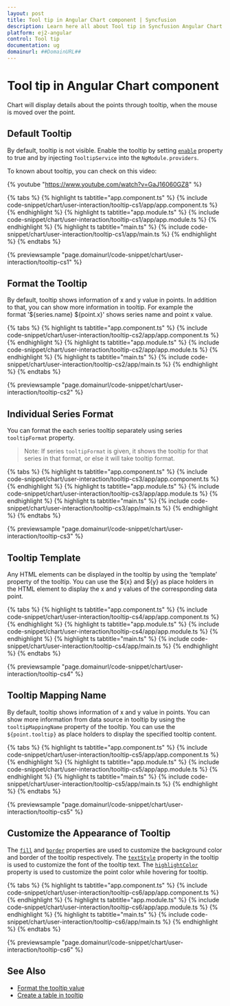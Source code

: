 ```yaml
---
layout: post
title: Tool tip in Angular Chart component | Syncfusion
description: Learn here all about Tool tip in Syncfusion Angular Chart component of Syncfusion Essential JS 2 and more.
platform: ej2-angular
control: Tool tip 
documentation: ug
domainurl: ##DomainURL##
---
```


# Tool tip in Angular Chart component

<!-- markdownlint-disable MD036 -->

Chart will display details about the points through tooltip, when the mouse is moved over the point.

## Default Tooltip

By default, tooltip is not visible. Enable the tooltip by setting
[`enable`](https://ej2.syncfusion.com/angular/documentation/api/chart/tooltipSettingsModel/#enable) property to true and by injecting `TooltipService`
into the `NgModule.providers`.

To known about tooltip, you can check on this video:

{% youtube "https://www.youtube.com/watch?v=GaJ16060GZ8" %}

{% tabs %}
{% highlight ts tabtitle="app.component.ts" %}
{% include code-snippet/chart/user-interaction/tooltip-cs1/app/app.component.ts %}
{% endhighlight %}
{% highlight ts tabtitle="app.module.ts" %}
{% include code-snippet/chart/user-interaction/tooltip-cs1/app/app.module.ts %}
{% endhighlight %}
{% highlight ts tabtitle="main.ts" %}
{% include code-snippet/chart/user-interaction/tooltip-cs1/app/main.ts %}
{% endhighlight %}
{% endtabs %}
  
{% previewsample "page.domainurl/code-snippet/chart/user-interaction/tooltip-cs1" %}

<!-- markdownlint-disable MD013 -->

## Format the Tooltip

<!-- markdownlint-disable MD013 -->

By default, tooltip shows information of x and y value in points. In addition to that, you can show more
information in tooltip. For example the format '${series.name} ${point.x}' shows series name and point x
value.

{% tabs %}
{% highlight ts tabtitle="app.component.ts" %}
{% include code-snippet/chart/user-interaction/tooltip-cs2/app/app.component.ts %}
{% endhighlight %}
{% highlight ts tabtitle="app.module.ts" %}
{% include code-snippet/chart/user-interaction/tooltip-cs2/app/app.module.ts %}
{% endhighlight %}
{% highlight ts tabtitle="main.ts" %}
{% include code-snippet/chart/user-interaction/tooltip-cs2/app/main.ts %}
{% endhighlight %}
{% endtabs %}
  
{% previewsample "page.domainurl/code-snippet/chart/user-interaction/tooltip-cs2" %}

<!-- markdownlint-disable MD013 -->

## Individual Series Format

<!-- markdownlint-disable MD013 -->

 You can format the each series tooltip separately using series `tooltipFormat` property.

 >Note: If series `tooltipFormat` is given, it shows the tooltip for that series in that format, or else it will take tooltip format.

{% tabs %}
{% highlight ts tabtitle="app.component.ts" %}
{% include code-snippet/chart/user-interaction/tooltip-cs3/app/app.component.ts %}
{% endhighlight %}
{% highlight ts tabtitle="app.module.ts" %}
{% include code-snippet/chart/user-interaction/tooltip-cs3/app/app.module.ts %}
{% endhighlight %}
{% highlight ts tabtitle="main.ts" %}
{% include code-snippet/chart/user-interaction/tooltip-cs3/app/main.ts %}
{% endhighlight %}
{% endtabs %}
  
{% previewsample "page.domainurl/code-snippet/chart/user-interaction/tooltip-cs3" %}

<!-- markdownlint-disable MD013 -->

## Tooltip Template

Any HTML elements can be displayed in the tooltip by using the ‘template’ property of the tooltip. You can use the ${x} and ${y} as place holders in the HTML element to display the x and y values of the corresponding data point.

{% tabs %}
{% highlight ts tabtitle="app.component.ts" %}
{% include code-snippet/chart/user-interaction/tooltip-cs4/app/app.component.ts %}
{% endhighlight %}
{% highlight ts tabtitle="app.module.ts" %}
{% include code-snippet/chart/user-interaction/tooltip-cs4/app/app.module.ts %}
{% endhighlight %}
{% highlight ts tabtitle="main.ts" %}
{% include code-snippet/chart/user-interaction/tooltip-cs4/app/main.ts %}
{% endhighlight %}
{% endtabs %}
  
{% previewsample "page.domainurl/code-snippet/chart/user-interaction/tooltip-cs4" %}

## Tooltip Mapping Name

By default, tooltip shows information of x and y value in points. You can show more information from data source in tooltip by using the `tooltipMappingName` property of the tooltip. You can use the `${point.tooltip}` as place holders to display the specified tooltip content.

{% tabs %}
{% highlight ts tabtitle="app.component.ts" %}
{% include code-snippet/chart/user-interaction/tooltip-cs5/app/app.component.ts %}
{% endhighlight %}
{% highlight ts tabtitle="app.module.ts" %}
{% include code-snippet/chart/user-interaction/tooltip-cs5/app/app.module.ts %}
{% endhighlight %}
{% highlight ts tabtitle="main.ts" %}
{% include code-snippet/chart/user-interaction/tooltip-cs5/app/main.ts %}
{% endhighlight %}
{% endtabs %}
  
{% previewsample "page.domainurl/code-snippet/chart/user-interaction/tooltip-cs5" %}

## Customize the Appearance of Tooltip

The [`fill`](https://ej2.syncfusion.com/angular/documentation/api/chart/tooltipSettingsModel/#fill) and [`border`](https://ej2.syncfusion.com/angular/documentation/api/chart/tooltipSettingsModel/#border) properties are used to customize the background color and border of the tooltip respectively. The [`textStyle`](https://ej2.syncfusion.com/angular/documentation/api/chart/tooltipSettingsModel/#textstyle) property in the tooltip is used to customize the font of the tooltip text. The [`highlightColor`](https://ej2.syncfusion.com/angular/documentation/api/chart/chartModel/#highlightcolor) property is used to customize the point color while hovering for tooltip.

{% tabs %}
{% highlight ts tabtitle="app.component.ts" %}
{% include code-snippet/chart/user-interaction/tooltip-cs6/app/app.component.ts %}
{% endhighlight %}
{% highlight ts tabtitle="app.module.ts" %}
{% include code-snippet/chart/user-interaction/tooltip-cs6/app/app.module.ts %}
{% endhighlight %}
{% highlight ts tabtitle="main.ts" %}
{% include code-snippet/chart/user-interaction/tooltip-cs6/app/main.ts %}
{% endhighlight %}
{% endtabs %}
  
{% previewsample "page.domainurl/code-snippet/chart/user-interaction/tooltip-cs6" %}

## See Also

* [Format the tooltip value](./how-to/tool-tip-format/#format-the-tooltip-value)
* [Create a table in tooltip](./how-to/tool-tip-table/#create-a-table-in-tooltip)